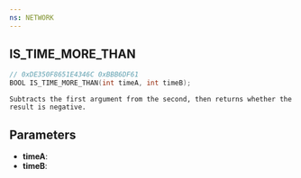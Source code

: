 ```yaml
---
ns: NETWORK
---
```

## IS_TIME_MORE_THAN

```c
// 0xDE350F8651E4346C 0xBBB6DF61
BOOL IS_TIME_MORE_THAN(int timeA, int timeB);
```

```
Subtracts the first argument from the second, then returns whether the result is negative.
```

## Parameters
* **timeA**:
* **timeB**:
